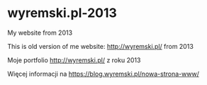 # wyremski.pl-2013
My website from 2013 

This is old version of me website: http://wyremski.pl/ from 2013

Moje portfolio http://wyremski.pl/ z roku 2013

Więcej informacji na https://blog.wyremski.pl/nowa-strona-www/

